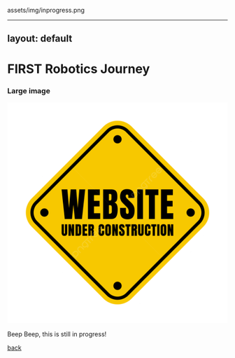 
assets/img/inprogress.png

---
layout: default
---

# FIRST Robotics Journey


### Large image

![In Progress](assets/img/inprogress.png)

Beep Beep, this is still in progress!

[back](./)

